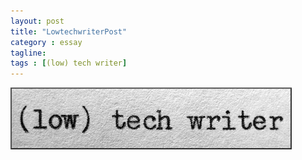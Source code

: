 ```yaml
---
layout: post
title: "LowtechwriterPost"
category : essay
tagline:
tags : [(low) tech writer]
---
```



![low tech writer](/assets/ltw/header14.jpg)

